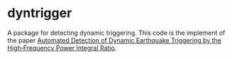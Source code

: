 # dyntrigger

A package for detecting dynamic triggering.
This code is the implement of the paper [Automated Detection of Dynamic Earthquake Triggering by the High‐Frequency Power Integral Ratio](https://agupubs.onlinelibrary.wiley.com/doi/full/10.1029/2019GL083913).
